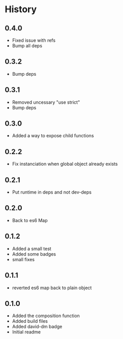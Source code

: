 # History

## 0.4.0 

- Fixed issue with refs
- Bump all deps

## 0.3.2
- Bump deps

## 0.3.1
- Removed uncessary "use strict"
- Bump deps

## 0.3.0
- Added a way to expose child functions

## 0.2.2
- Fix instanciation when global object already exists

## 0.2.1
- Put runtime in deps and not dev-deps

## 0.2.0
- Back to es6 Map

## 0.1.2
- Added a small test
- Added some badges
- small fixes

## 0.1.1
- reverted es6 map back to plain object

## 0.1.0
- Added the composition function
- Added build files
- Added david-dm badge
- Initial readme

